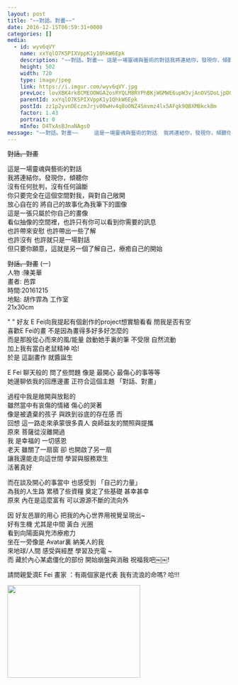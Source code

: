 ```yaml
---
layout: post
title: "~~對話。對畫~~" 
date: 2016-12-15T06:59:31+0000 
categories: [] 
media:
  - id: wyv6qVY
    name: xxYqlO7K5PIXVppK1y1QhkW6Epk
    description: "~~對話。對畫~~ 這是一場靈魂與藝術的對話我將連結你，發現你，傾聽你沒有任何批判，沒有任何論斷你只要完全在這個空間對我，與對自己敞開放心自在的  將自己的故事化為我筆下的圖像這是一張只屬於你自己的畫像看似抽像的空間裡，也許只有你可以看到你需要的訊息也許帶來安慰  也許帶出一些了解也許沒有  也許就只是一場對話但只要你願意，這就是另一個了解自己，療癒自己的開始~~對話。對畫~~ 一 人物 ;陳美華畫者; 邑霏時間;20161215地點; 胡作霏為 工作室21x30cm" " 好友 E Fei向我提起有個創作的project想實驗看看 問我是否有空 喜歡E Fei的畫 不是因為畫得多好多好怎麼的而是那股從心而來的風能量  啟動她手裏的筆  不受限 自然流動 加上我有當白老鼠精神 哈!  於是 這副畫作 就醬誕生E Fei 聊天般的 問了些問題 像是 最開心 最傷心的事等等她邊聊依我的回應邊畫 正符合這個主題 「對話、對畫」過程中我是敞開與放鬆的  雖然當中有哀傷的情緒 傷心的哭著 像是被遺棄的孩子  與跌到谷底的存在感 而回想 這一路走來承蒙很多貴人 良師益友的關照與提攜原來 菩薩從沒離開過  我 是幸福的 一切感恩 老天 雖關了一扇窗  卻 也開啟了另一扇讓我還能走向這世間 學習與服務眾生   活著真好  而在談及開心的事當中 也感受到 「自己的力量」 為我的人生路 累積了些資糧  奠定了些基礎  甚幸甚幸 原來 內在是這麼富有 可以源源不斷的流向外因 好友邑扉的用心  把我的內心世界用視覺呈現出~ 好有生機 尤其是中間  黃白 光圈 看到向陽面與充沛療癒力  坐在一旁像是 Avatar裏 納美人的我 來地球人間 感受與經歷 學習及充電 ~而 藏於內心某處僵化的部份 開始崩盤與消融   祝福我吧￼￼!請問親愛滴E Fei 畫家 ;有兩個家是代表  我有流浪的命嗎? 哈!!!"   
    height: 502
    width: 720
    type: image/jpeg
    link: https://i.imgur.com/wyv6qVY.jpg
    prevLoc: lovXBK4rk8CMEOOWGA2osRYQLM8RYPhBKjWGMWE6upW3vjAnOVSDoLjpD0DvTLWO9q4RvZI7oxWXlGBMSY5RmmvkkjiXQypQLvLoiqzVW4JVnlSognw5gwLJc5xn5m9879FADjwrmAx2Fm2OnnjgPVUz6ZZwxokvUOXPoOyzJ2IvBBwQA9jOi5xnz33X1VIXOR4yAYo7SQAk3Wm93wF7rLyjZ5Qgt0lq92BAg1FKDL6YYNyrUV2vpywx6jHgZY8jMVZzF6r
    parentId: xxYqlO7K5PIXVppK1y1QhkW6Epk
    postId: zz1p2yvnDEczmJrjv00wHv4q8oONZ4Smvmz4lx5AFgk9QBXMBkckBm
    factor: 1.43
    portrait: 0
    mInfo: D4TxAsBJnaNAgsO
message: "~~對話。對畫~~     這是一場靈魂與藝術的對話  我將連結你，發現你，傾聽你  沒有任何批判，沒有任何論斷  你只要完全在這個空間對我，與對自己敞開  放心自在的  將自己的故事化為我筆下的圖像  這是一張只屬於你自己的畫像  看似抽像的空間裡，也許只有你可以看到你需要的訊息  也許帶來安慰  也許帶出一些了解  也許沒有  也許就只是一場對話  但只要你願意，這就是另一個了解自己，療癒自己的開始    ~~對話。對畫~~ 一   人物 ;陳美華  畫者; 邑霏  時間;20161215  地點; 胡作霏為 工作室  21x30cm    " " 好友 E Fei向我提起有個創作的project想實驗看看 問我是否有空   喜歡E Fei的畫 不是因為畫得多好多好怎麼的  而是那股從心而來的風能量  啟動她手裏的筆  不受限 自然流動   加上我有當白老鼠精神 哈!    於是 這副畫作 就醬誕生    E Fei 聊天般的 問了些問題 像是 最開心 最傷心的事等等  她邊聊依我的回應邊畫 正符合這個主題 「對話、對畫」    過程中我是敞開與放鬆的    雖然當中有哀傷的情緒 傷心的哭著   像是被遺棄的孩子  與跌到谷底的存在感 而  回想 這一路走來承蒙很多貴人 良師益友的關照與提攜  原來 菩薩從沒離開過    我 是幸福的 一切感恩   老天 雖關了一扇窗  卻 也開啟了另一扇  讓我還能走向這世間 學習與服務眾生     活著真好      而在談及開心的事當中 也感受到 「自己的力量」   為我的人生路 累積了些資糧  奠定了些基礎  甚幸甚幸   原來 內在是這麼富有 可以源源不斷的流向外    因 好友邑扉的用心  把我的內心世界用視覺呈現出~   好有生機 尤其是中間  黃白 光圈   看到向陽面與充沛療癒力    坐在一旁像是 Avatar裏 納美人的我   來地球人間 感受與經歷 學習及充電 ~  而 藏於內心某處僵化的部份 開始崩盤與消融   祝福我吧￼￼!    請問親愛滴E Fei 畫家 ;有兩個家是代表  我有流浪的命嗎? 哈!!!"
---
```


~~對話。對畫~~   
  
這是一場靈魂與藝術的對話  
我將連結你，發現你，傾聽你  
沒有任何批判，沒有任何論斷  
你只要完全在這個空間對我，與對自己敞開  
放心自在的  將自己的故事化為我筆下的圖像  
這是一張只屬於你自己的畫像  
看似抽像的空間裡，也許只有你可以看到你需要的訊息  
也許帶來安慰  也許帶出一些了解  
也許沒有  也許就只是一場對話  
但只要你願意，這就是另一個了解自己，療癒自己的開始  
  
~~對話。對畫~~ (一)   
人物 :陳美華  
畫者: 邑霏  
時間:20161215  
地點: 胡作霏為 工作室  
21x30cm  
  
" " 好友 E Fei向我提起有個創作的project想實驗看看 問我是否有空   
喜歡E Fei的畫 不是因為畫得多好多好怎麼的  
而是那股從心而來的風/能量  啟動她手裏的筆  不受限 自然流動   
加上我有當白老鼠精神 哈!    
於是 這副畫作 就醬誕生  
  
E Fei 聊天般的 問了些問題 像是 最開心 最傷心的事等等  
她邊聊依我的回應邊畫 正符合這個主題 「對話、對畫」  
  
過程中我是敞開與放鬆的    
雖然當中有哀傷的情緒 傷心的哭著   
像是被遺棄的孩子  與跌到谷底的存在感 而  
回想 這一路走來承蒙很多貴人 良師益友的關照與提攜  
原來 菩薩從沒離開過    
我 是幸福的 一切感恩   
老天 雖關了一扇窗  卻 也開啟了另一扇  
讓我還能走向這世間 學習與服務眾生     
活著真好    
  
而在談及開心的事當中 也感受到 「自己的力量」   
為我的人生路 累積了些資糧  奠定了些基礎  甚幸甚幸   
原來 內在是這麼富有 可以源源不斷的流向外  
  
因 好友邑扉的用心  把我的內心世界用視覺呈現出~   
好有生機 尤其是中間  黃白 光圈   
看到向陽面與充沛療癒力    
坐在一旁像是 Avatar裏 納美人的我   
來地球/人間 感受與經歷 學習及充電 ~  
而 藏於內心某處僵化的部份 開始崩盤與消融   祝福我吧￼￼!  
  
請問親愛滴E Fei 畫家 ：有兩個家是代表  我有流浪的命嗎? 哈!!!


[//]: #media:  
<a href="https://i.imgur.com/wyv6qVY.jpg"><img src="https://i.imgur.com/wyv6qVY.jpg" height="209" width="300" /></a> 
 
